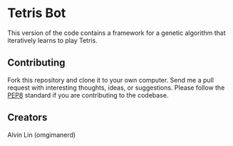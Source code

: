 # Tetris Bot
This version of the code contains a framework for a genetic algorithm that
iteratively learns to play Tetris.

## Contributing
Fork this repository and clone it to your own computer. Send me a pull request
with interesting thoughts, ideas, or suggestions.
Please follow the [PEP8](http://pep8.org) standard if you are contributing
to the codebase.

## Creators
Alvin Lin (omgimanerd)
